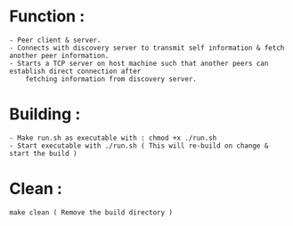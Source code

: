 # Function :
    - Peer client & server. 
    - Connects with discovery server to transmit self information & fetch another peer information.
    - Starts a TCP server on host machine such that another peers can establish direct connection after 
        fetching information from discovery server.


# Building :
    - Make run.sh as executable with : chmod +x ./run.sh
    - Start executable with ./run.sh ( This will re-build on change & start the build )
    
# Clean : 
    make clean ( Remove the build directory )
